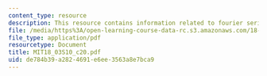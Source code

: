 ```yaml
---
content_type: resource
description: This resource contains information related to fourier series.
file: /media/https%3A/open-learning-course-data-rc.s3.amazonaws.com/18-03-differential-equations-spring-2010/de784b39a2824691e6ee3563a8e7bca9_MIT18_03S10_c20.pdf
file_type: application/pdf
resourcetype: Document
title: MIT18_03S10_c20.pdf
uid: de784b39-a282-4691-e6ee-3563a8e7bca9
---
```

